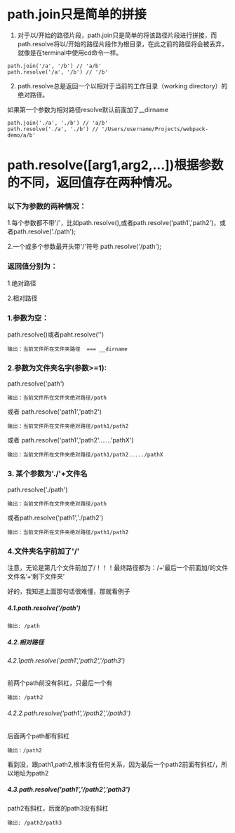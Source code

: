# path.join只是简单的拼接

1. 对于以/开始的路径片段，path.join只是简单的将该路径片段进行拼接，而path.resolve将以/开始的路径片段作为根目录，在此之前的路径将会被丢弃，就像是在terminal中使用cd命令一样。

```
path.join('/a', '/b') // 'a/b'
path.resolve('/a', '/b') // '/b'
```

 

2. path.resolve总是返回一个以相对于当前的工作目录（working directory）的绝对路径。

如果第一个参数为相对路径resolve默认前面加了__dirname

```
path.join('./a', './b') // 'a/b'
path.resolve('./a', './b') // '/Users/username/Projects/webpack-demo/a/b'
```



# path.resolve([arg1,arg2,...])根据参数的不同，返回值存在两种情况。

### 以下为参数的两种情况：

1.每个参数都不带'/'，比如path.resolve(),或者path.resolve('path1','path2')，或者path.resolve('./path');

2.一个或多个参数最开头带'/'符号 path.resolve('/path');

### 返回值分别为：

1.绝对路径

2.相对路径

### 1.参数为空：

path.resolve()或者paht.resolve('')

```
输出：当前文件所在文件夹路径  === __dirname
```

 

### 2.参数为文件夹名字(参数>=1):

path.resolve('path')

```
输出：当前文件所在文件夹绝对路径/path
```

或者 path.resolve('path1','path2')

```
输出：当前文件所在文件夹绝对路径/path1/path2
```

或者 path.resolve('path1','path2'.......'pathX')

```
输出：当前文件所在文件夹绝对路径/path1/path2...../pathX
```

### 3. 某个参数为'./'+文件名

path.resolve('./path')

```
输出：当前文件所在文件夹绝对路径/path
```

或者path.resolve('path1','./path2')

```
输出：当前文件所在文件夹绝对路径/path1/path2
```

 

### 4.文件夹名字前加了'/'

注意，无论是第几个文件前加了/！！！最终路径都为：/+‘最后一个前面加/的文件文件名’+‘剩下文件夹’

好的，我知道上面那句话很难懂，那就看例子

##### 4.1.path.resolve('/path')

```
输出: /path
```

##### 4.2.相对路径

###### 4.2.1path.resolve('path1','path2','/path3') 

前两个path前没有斜杠，只最后一个有

```
输出: /path2
```

###### 4.2.2.path.resolve('path1','/path2','/path3')

后面两个path都有斜杠

```
输出：/path2
```

看到没，跟path1,path2,根本没有任何关系，因为最后一个path2前面有斜杠/，所以地址为path2

##### 4.3.path.resolve('path1','/path2','path3') 

path2有斜杠，后面的path3没有斜杠

```
输出: /path2/path3
```

 